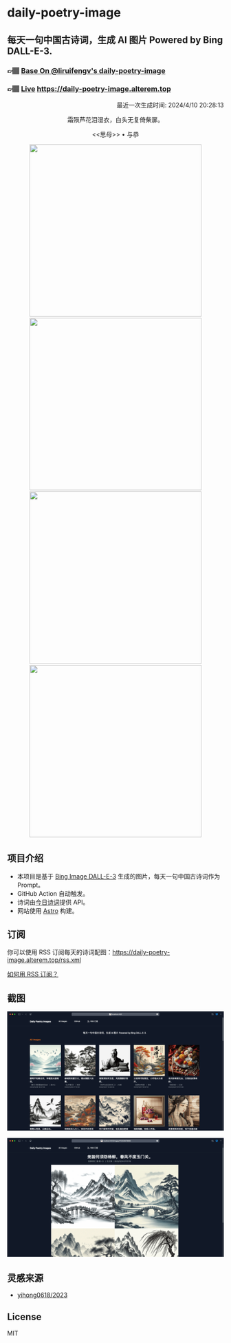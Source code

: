 
# daily-poetry-image

## 每天一句中国古诗词，生成 AI 图片 Powered by Bing DALL-E-3.

### 👉🏽 [Base On @liruifengv's daily-poetry-image](https://github.com/liruifengv/daily-poetry-image)

### 👉🏽 [Live](https://daily-poetry-image.alterem.top/) https://daily-poetry-image.alterem.top

<p align="right">
  最近一次生成时间: 2024/4/10 20:28:13
</p>
<p align="center">
霜殒芦花泪湿衣，白头无复倚柴扉。
</p>
<p align="center">
<<思母>> • 与恭
</p>
<p align="center">
<img src="https://tse2.mm.bing.net/th/id/OIG1.fO0wGIQgmzuhXnTYGWGc" height="400" width="400" />
<img src="https://tse3.mm.bing.net/th/id/OIG1.XmU5SilKSd32m2bQK3eC" height="400" width="400" />
<img src="https://tse3.mm.bing.net/th/id/OIG1.Kbf9mkYOl7aA4bZBipG3" height="400" width="400" />
<img src="https://tse2.mm.bing.net/th/id/OIG1.PJAd67VkiYF10YnngSxb" height="400" width="400" />
</p>

## 项目介绍

-   本项目是基于 [Bing Image DALL-E-3](https://www.bing.com/images/create) 生成的图片，每天一句中国古诗词作为 Prompt。
-   GitHub Action 自动触发。
-   诗词由[今日诗词](https://www.jinrishici.com/)提供 API。
-   网站使用 [Astro](https://astro.build) 构建。

## 订阅

你可以使用 RSS 订阅每天的诗词配图：https://daily-poetry-image.alterem.top/rss.xml

[如何用 RSS 订阅？](https://zhuanlan.zhihu.com/p/55026716)

## 截图

![图片列表](./screenshots/Snipaste_2023-12-28_21-00-26.png)

![图片详情](./screenshots/Snipaste_2023-12-28_21-00-53.png)

## 灵感来源

-   [yihong0618/2023](https://github.com/yihong0618/2023)

## License

MIT
